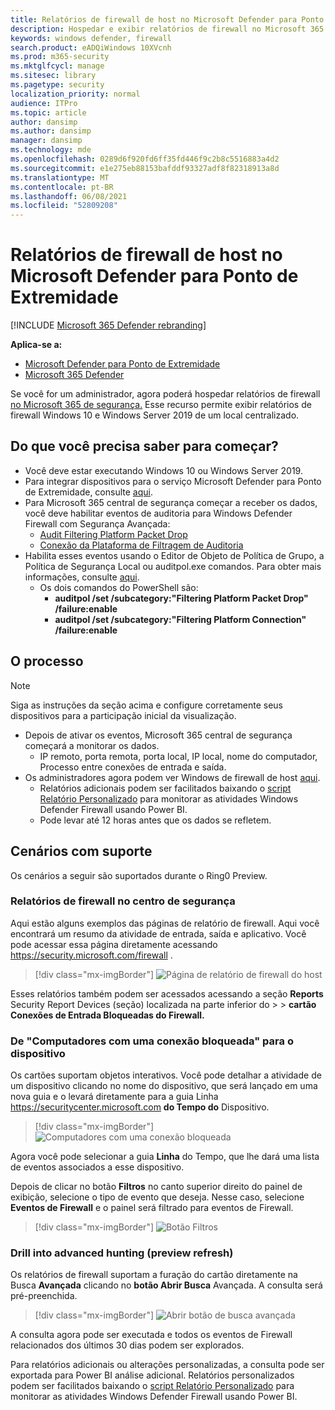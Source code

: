 ```yaml
---
title: Relatórios de firewall de host no Microsoft Defender para Ponto de Extremidade
description: Hospedar e exibir relatórios de firewall no Microsoft 365 de segurança.
keywords: windows defender, firewall
search.product: eADQiWindows 10XVcnh
ms.prod: m365-security
ms.mktglfcycl: manage
ms.sitesec: library
ms.pagetype: security
localization_priority: normal
audience: ITPro
ms.topic: article
author: dansimp
ms.author: dansimp
manager: dansimp
ms.technology: mde
ms.openlocfilehash: 0289d6f920fd6ff35fd446f9c2b8c5516883a4d2
ms.sourcegitcommit: e1e275eb88153bafddf93327adf8f82318913a8d
ms.translationtype: MT
ms.contentlocale: pt-BR
ms.lasthandoff: 06/08/2021
ms.locfileid: "52809208"
---
```

# <a name="host-firewall-reporting-in-microsoft-defender-for-endpoint"></a>Relatórios de firewall de host no Microsoft Defender para Ponto de Extremidade

[!INCLUDE [Microsoft 365 Defender rebranding](../../includes/microsoft-defender.md)]

**Aplica-se a:**
- [Microsoft Defender para Ponto de Extremidade](https://go.microsoft.com/fwlink/p/?linkid=2154037)
- [Microsoft 365 Defender](https://go.microsoft.com/fwlink/?linkid=2118804)

Se você for um administrador, agora poderá hospedar relatórios de firewall [no Microsoft 365 de segurança.](https://security.microsoft.com) Esse recurso permite exibir relatórios de firewall Windows 10 e Windows Server 2019 de um local centralizado. 

## <a name="what-do-you-need-to-know-before-you-begin"></a>Do que você precisa saber para começar? 

- Você deve estar executando Windows 10 ou Windows Server 2019.
- Para integrar dispositivos para o serviço Microsoft Defender para Ponto de Extremidade, consulte [aqui](onboard-configure.md). 
- Para Microsoft 365 central de segurança começar a receber  os dados, você deve habilitar eventos de auditoria para Windows Defender Firewall com Segurança Avançada: 
    - [Audit Filtering Platform Packet Drop](/windows/security/threat-protection/auditing/audit-filtering-platform-packet-drop)
    - [Conexão da Plataforma de Filtragem de Auditoria](/windows/security/threat-protection/auditing/audit-filtering-platform-connection) 
- Habilita esses eventos usando o Editor de Objeto de Política de Grupo, a Política de Segurança Local ou auditpol.exe comandos. Para obter mais informações, consulte [aqui](/windows/win32/fwp/auditing-and-logging). 
    - Os dois comandos do PowerShell são:
        - **auditpol /set /subcategory:"Filtering Platform Packet Drop" /failure:enable** 
        - **auditpol /set /subcategory:"Filtering Platform Connection" /failure:enable** 

## <a name="the-process"></a>O processo
> [!NOTE]
> Siga as instruções da seção acima e configure corretamente seus dispositivos para a participação inicial da visualização.

- Depois de ativar os eventos, Microsoft 365 central de segurança começará a monitorar os dados.
    - IP remoto, porta remota, porta local, IP local, nome do computador, Processo entre conexões de entrada e saída.
- Os administradores agora podem ver Windows de firewall de host [aqui](https://security.microsoft.com/firewall).
    - Relatórios adicionais podem ser facilitados baixando o [script Relatório Personalizado](https://github.com/microsoft/MDATP-PowerBI-Templates/tree/master/Firewall) para monitorar as atividades Windows Defender Firewall usando Power BI. 
    - Pode levar até 12 horas antes que os dados se refletem.

## <a name="supported-scenarios"></a>Cenários com suporte
Os cenários a seguir são suportados durante o Ring0 Preview. 

### <a name="firewall-reporting-in-security-center"></a>Relatórios de firewall no centro de segurança

Aqui estão alguns exemplos das páginas de relatório de firewall. Aqui você encontrará um resumo da atividade de entrada, saída e aplicativo. Você pode acessar essa página diretamente acessando https://security.microsoft.com/firewall . 

> [!div class="mx-imgBorder"]
> ![Página de relatório de firewall do host](\images\host-firewall-reporting-page.png)

Esses relatórios também podem ser acessados acessando a seção **Reports** Security Report Devices (seção) localizada na parte inferior do  >    >   **cartão Conexões de Entrada Bloqueadas do Firewall.**

### <a name="from-computers-with-a-blocked-connection-to-device"></a>De "Computadores com uma conexão bloqueada" para o dispositivo

Os cartões suportam objetos interativos. Você pode detalhar a atividade de um dispositivo clicando no nome do dispositivo, que será lançado em uma nova guia e o levará diretamente para a guia Linha https://securitycenter.microsoft.com **do Tempo do** Dispositivo. 

> [!div class="mx-imgBorder"]
> ![Computadores com uma conexão bloqueada](\images\firewall-reporting-blocked-connection.png)

Agora você pode selecionar a guia **Linha** do Tempo, que lhe dará uma lista de eventos associados a esse dispositivo. 

Depois de clicar no botão **Filtros** no canto superior direito do painel de exibição, selecione o tipo de evento que deseja. Nesse caso, selecione **Eventos de Firewall** e o painel será filtrado para eventos de Firewall. 

> [!div class="mx-imgBorder"]
> ![Botão Filtros](\images\firewall-reporting-filters-button.png)

### <a name="drill-into-advanced-hunting-preview-refresh"></a>Drill into advanced hunting (preview refresh)

Os relatórios de firewall suportam a furação do cartão diretamente na Busca **Avançada** clicando no **botão Abrir Busca** Avançada. A consulta será pré-preenchida. 

> [!div class="mx-imgBorder"]
> ![Abrir botão de busca avançada](\images\firewall-reporting-advanced-hunting.png)

A consulta agora pode ser executada e todos os eventos de Firewall relacionados dos últimos 30 dias podem ser explorados. 

Para relatórios adicionais ou alterações personalizadas, a consulta pode ser exportada para Power BI análise adicional. Relatórios personalizados podem ser facilitados baixando o [script Relatório Personalizado](https://github.com/microsoft/MDATP-PowerBI-Templates/tree/master/Firewall) para monitorar as atividades Windows Defender Firewall usando Power BI. 

 
